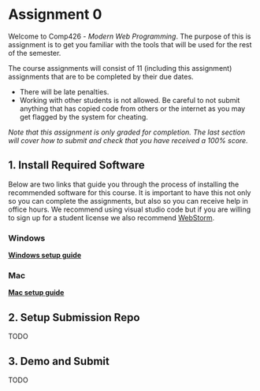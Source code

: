 
# Assignment 0  
  
Welcome to Comp426 - *Modern Web Programming*. The purpose of this is assignment is to get you familiar with the tools that will be used for the rest of the semester.   
  
The course assignments will consist of 11 (including this assignment) assignments that are to be completed by their due dates.   
- There will be late penalties.  
- Working with other students is not allowed. Be careful to not submit anything that has copied code from others or the internet as you may get flagged by the system for cheating.   
  
*Note that this assignment is only graded for completion. The last section will cover how to submit and check that you have received a 100% score.*  
  
## 1. Install Required Software  
  
Below are two links that guide you through the process of installing the recommended software for this course. It is important to have this not only so you can complete the assignments, but also so you can receive help in office hours. We recommend using visual studio code but if you are willing to sign up for a student license we also recommend [WebStorm](https://www.jetbrains.com/webstorm/).
  
### Windows

**[Windows setup guide](resources/software-pc)**
  
### Mac

**[Mac setup guide](resources/software-mac)**
  
  
## 2. Setup Submission Repo  

TODO
  
## 3. Demo and Submit

TODO

